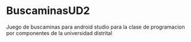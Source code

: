# BuscaminasUD2
Juego de buscaminas para android studio para la clase de programacion por componentes de la universidad distrital
